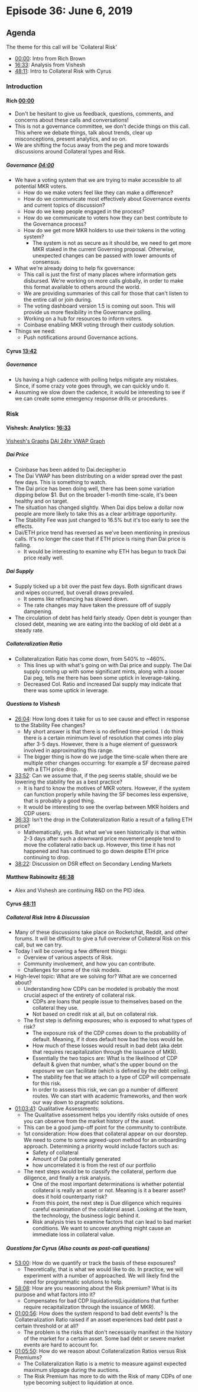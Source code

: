 # Episode 36: June 6, 2019

## Agenda

The theme for this call will be 'Collateral Risk'

- [00:00](https://youtu.be/AAYQZStoysQ?list=PLLzkWCj8ywWNq5-90-Id6VPSsrk4OWVan&t=5): Intro from Rich Brown
- [16:33](https://youtu.be/AAYQZStoysQ?list=PLLzkWCj8ywWNq5-90-Id6VPSsrk4OWVan&t=999): Analysis from Vishesh
- [48:11](https://youtu.be/AAYQZStoysQ?list=PLLzkWCj8ywWNq5-90-Id6VPSsrk4OWVan&t=2892): Intro to Collateral Risk with Cyrus

### Introduction

#### Rich [00:00](https://youtu.be/AAYQZStoysQ?list=PLLzkWCj8ywWNq5-90-Id6VPSsrk4OWVan&t=5)

- Don't be hesitant to give us feedback, questions, comments, and concerns about these calls and conversations!
- This is not a governance committee, we don't decide things on this call. This where we debate things, talk about trends, clear up misconceptions, present analytics, and so on.
- We are shifting the focus away from the peg and more towards discussions around Collateral types and Risk.

##### Governance [04:00](https://youtu.be/AAYQZStoysQ?list=PLLzkWCj8ywWNq5-90-Id6VPSsrk4OWVan&t=241)

- We have a voting system that we are trying to make accessible to all potential MKR voters.
  - How do we make voters feel like they can make a difference?
  - How do we communicate most effectively about Governance events and current topics of discussion?
  - How do we keep people engaged in the process?
  - How do we communicate to voters how they can best contribute to the Governance process?
  - How do we get more MKR holders to use their tokens in the voting system?
    - The system is not as secure as it should be, we need to get more MKR staked in the current Governing proposal. Otherwise, unexpected changes can be passed with lower amounts of consensus.
- What we're already doing to help fix governance:
  - This call is just the first of many places where information gets disbursed. We're working on more calls globally, in order to make this format available to others around the world.
  - We are providing summaries of this call for those that can't listen to the entire call or join during.
  - The voting dashboard version 1.5 is coming out soon. This will provide us more flexibility in the Governance polling.
  - Working on a hub for resources to inform voters.
  - Coinbase enabling MKR voting through their custody solution.
- Things we need:
  - Push notifications around Governance actions.

#### Cyrus [13:42](https://youtu.be/AAYQZStoysQ?list=PLLzkWCj8ywWNq5-90-Id6VPSsrk4OWVan&t=826)

##### Governance

- Us having a high cadence with polling helps mitigate any mistakes. Since, if some crazy vote goes through, we can quickly undo it.
- Assuming we slow down the cadence, it would be interesting to see if we can create some emergency response drills or procedures.

### Risk

#### Vishesh: Analytics: [16:33](https://youtu.be/AAYQZStoysQ?list=PLLzkWCj8ywWNq5-90-Id6VPSsrk4OWVan&t=999)

[Vishesh's Graphs](http://makerdao.descipher.io/)
[DAI 24hr VWAP Graph](http://dai.descipher.io/)

##### Dai Price

- Coinbase has been added to Dai.deciepher.io
- The Dai VWAP has been distributing on a wider spread over the past few days. This is something to watch.
- The Dai price has been doing well, there has been some variation dipping below \$1. But on the broader 1-month time-scale, it's been healthy and on target.
- The situation has changed slightly. When Dai dips below a dollar now people are more likely to take this as a clear arbitrage opportunity.
- The Stability Fee was just changed to 16.5% but it's too early to see the effects.
- Dai/ETH price trend has reversed as we've been mentioning in previous calls. It's no longer the case that if ETH price is rising than Dai price is falling.
  - It would be interesting to examine why ETH has begun to track Dai price really well.

##### Dai Supply

- Supply ticked up a bit over the past few days. Both significant draws and wipes occurred, but overall draws prevailed.
  - It seems like refinancing has slowed down.
  - The rate changes may have taken the pressure off of supply dampening.
- The circulation of debt has held fairly steady. Open debt is younger than closed debt, meaning we are eating into the backlog of old debt at a steady rate.

##### Collateralization Ratio

- Collateralization Ratio has come down, from 540% to ~460%.
  - This lines up with what's going on with Dai price and supply. The Dai supply coming up with some significant mints, along with a looser Dai peg, tells me there has been some uptick in leverage-taking.
  - Decreased Col. Ratio and increased Dai supply may indicate that there was some uptick in leverage.

##### Questions to Vishesh

- [26:04](https://youtu.be/AAYQZStoysQ?list=PLLzkWCj8ywWNq5-90-Id6VPSsrk4OWVan&t=1565): How long does it take for us to see cause and effect in response to the Stability Fee changes?
  - My short answer is that there is no defined time-period. I do think there is a certain minimum level of resolution that comes into play after 3-5 days. However, there is a huge element of guesswork involved in approximating this range.
  - The bigger thing is how do we judge the time-scale when there are multiple other changes occurring: for example a SF decrease paired with a ETH price drop.
- [33:52](https://youtu.be/AAYQZStoysQ?list=PLLzkWCj8ywWNq5-90-Id6VPSsrk4OWVan&t=2033): Can we assume that, if the peg seems stable, should we be lowering the stability fee as a best practice?
  - It is hard to know the motives of MKR voters. However, if the system can function properly while having the SF becomes less expensive, that is probably a good thing.
  - It would be interesting to see the overlap between MKR holders and CDP users.
- [36:33](https://youtu.be/AAYQZStoysQ?list=PLLzkWCj8ywWNq5-90-Id6VPSsrk4OWVan&t=2194): Isn't the drop in the Collateralization Ratio a result of a falling ETH price?
  - Mathematically, yes. But what we've seen historically is that within 2-3 days after such a downward price movement people tend to move the collateral ratio back up. However, this time it has not happened and has continued to go down despite ETH price continuing to drop.
- [38:22](https://youtu.be/AAYQZStoysQ?list=PLLzkWCj8ywWNq5-90-Id6VPSsrk4OWVan&t=2303): Discussion on DSR effect on Secondary Lending Markets

#### Matthew Rabinowitz [46:38](https://youtu.be/AAYQZStoysQ?list=PLLzkWCj8ywWNq5-90-Id6VPSsrk4OWVan&t=2799)

- Alex and Vishesh are continuing R&D on the PID idea.

#### Cyrus [48:11](https://youtu.be/AAYQZStoysQ?list=PLLzkWCj8ywWNq5-90-Id6VPSsrk4OWVan&t=2892)

##### Collateral Risk Intro & Discussion

- Many of these discussions take place on Rocketchat, Reddit, and other forums. It will be difficult to give a full overview of Collateral Risk on this call, but we can try.
- Today I will be covering a few different things:
  - Overview of various aspects of Risk.
  - Community involvement, and how you can contribute.
  - Challenges for some of the risk models.
- High-level topic: What are we solving for? What are we concerned about?
  - Understanding how CDPs can be modeled is probably the most crucial aspect of the entirety of collateral risk.
    - CDPs are loans that people issue to themselves based on the collateral they use.
    - Not based on credit risk at all, but on collateral risk.
  - The first step is defining exposures; who is exposed to what types of risk?
    - The exposure risk of the CDP comes down to the probability of default. Meaning, if it does default how bad the loss would be.
    - How much of these losses would result in bad debt (aka debt that requires recapitalization through the issuance of MKR).
    - Essentially the two topics are: What is the likelihood of CDP default & given that number, what's the upper bound on the exposure we can facilitate (which is defined by the debt ceiling).
    - The stability fee that we attach to a type of CDP will compensate for this risk.
    - In order to assess this risk, we can go a number of different routes. We can start with academic frameworks, and then work our way down to pragmatic solutions.
- [01:03:41](https://youtu.be/AAYQZStoysQ?list=PLLzkWCj8ywWNq5-90-Id6VPSsrk4OWVan&t=3817): Qualitative Assessments:
  - The Qualitative assessment helps you identify risks outside of ones you can observe from the market history of the asset.
  - This can be a good jump-off point for the community to contribute.
  - 1st consideration: How does that collateral appear on our doorstep. We need to come to some agreed-upon method for an onboarding approach. Determining a priority would include factors such as:
    - Safety of collateral
    - Amount of Dai potentially generated
    - how uncorrelated it is from the rest of our portfolio
  - The next steps would be to classify the collateral, perform due diligence, and finally a risk analysis.
    - One of the most important determinations is whether potential collateral is really an asset or not. Meaning is it a bearer asset? does it hold counterparty risk?
    - From this point, the next step is Due diligence which requires careful examination of the collateral asset. Looking at the team, the technology, the business logic behind it.
    - Risk analysis tries to examine factors that can lead to bad market conditions. We want to uncover anything might cause an immediate loss in collateral value.

##### Questions for Cyrus (Also counts as post-call questions)

- [53:00](https://youtu.be/AAYQZStoysQ?list=PLLzkWCj8ywWNq5-90-Id6VPSsrk4OWVan&t=3180): How do we quantify or track the basis of these exposures?
  - Theoretically, that is what we would like to do. In practice, we will experiment with a number of approached. We will likely find the need for programmatic solutions to help.
- [58:08](https://youtu.be/AAYQZStoysQ?list=PLLzkWCj8ywWNq5-90-Id6VPSsrk4OWVan&t=3490): How are you reasoning about the Risk premium? What is its purpose and what factors into it?
  - Compensates for bad CDP liquidations(Liquidations that further require recapitalization through the issuance of MKR).
- [01:00:56](https://youtu.be/AAYQZStoysQ?list=PLLzkWCj8ywWNq5-90-Id6VPSsrk4OWVan&t=3654): How does the system respond to bad debt events? Is the Collateralization Ratio raised if an asset experiences bad debt past a certain threshold or at all?
  - The problem is the risks that don't necessarily manifest in the history of the market for a certain asset. Some bad debt or severe market events are hard to account for.
- [01:05:50](https://youtu.be/AAYQZStoysQ?list=PLLzkWCj8ywWNq5-90-Id6VPSsrk4OWVan&t=3953): How do we reason about Collateralization Ratios versus Risk Premiums?
  - The Collateralization Ratio is a metric to measure against expected maximum slippage during the auctions.
  - The Risk Premium has more to do with the Risk of many CDPs of one type becoming subject to liquidation at once.
